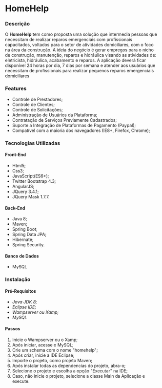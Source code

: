 # HomeHelp

### Descrição

O **HomeHelp** tem como proposta uma solução que intermedia pessoas que necessitam de realizar reparos emergenciais com profissionais capacitados, voltados para o setor de atividades domiciliares, com o foco na área da construção. A ideia do negócio é gerar empregos para o nicho de construção, manutenção, reparos e hidráulica visando as atividades de: eletricista, hidráulica, acabamento e reparos.
A aplicação deverá ficar disponível 24 horas por dia, 7 dias por semana e atender aos usuários que necessitam de profissionais para realizar pequenos reparos emergenciais domiciliares

### Features

- Controle de Prestadores;
- Controle de Clientes;
- Controle de Solicitações;
- Administração de Usuários da Plataforma;
- Contratação de Serviços Previamente Cadastrados;
- Suporte a Integração de Plataformas de Pagamento (Paypal);
- Compatível com a maioria dos navegadores (IE8+, Firefox, Chrome);

### Tecnologias Utilizadas

#### Front-End

- Html5;
- Css3;
- JavaScript(ES6+);
- Twitter Bootstrap 4.3;
- AngularJS;
- JQuery 3.4.1;
- JQuery Mask 1.7.7.

#### Back-End

- Java 8;
- Maven;
- Spring Boot;
- Spring Data JPA;
- Hibernate;
- Spring Security.

#### Banco de Dados

- MySQL 

### Instalação

#### Pré-Requisitos
- *Java JDK 8;*
- *Eclipse IDE;*
- *Wampserver ou Xamp;*
- *MySQL*

#### Passos

1. Inicie o Wampserver ou o Xamp; 
2. Após iniciar, acesse o MySQL;
3. Crie um schema com o nome "homehelp";
4. Após criar, inicie a IDE Eclipse;
5. Importe o projeto, como projeto Maven;
6. Após instalar todas as dependencias do projeto, abra-o;
7. Selecione o projeto e escolha a opção "Executar" na IDE;
8. Caso, não inicie o projeto, selecione a classe Main da Aplicação e execute.









